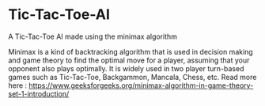 # Tic-Tac-Toe-AI
A Tic-Tac-Toe AI made using the minimax algorithm

Minimax is a kind of backtracking algorithm that is used in decision making and game theory to find the optimal move for a player, assuming that your opponent also plays optimally. It is widely used in two player turn-based games such as Tic-Tac-Toe, Backgammon, Mancala, Chess, etc. Read more here : https://www.geeksforgeeks.org/minimax-algorithm-in-game-theory-set-1-introduction/
